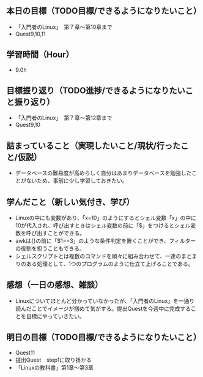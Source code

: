 ## 本日の目標（TODO目標/できるようになりたいこと）
- 「入門者のLinux」　第７章〜第10章まで
- Quest9,10,11
## 学習時間（Hour）
- 9.0h
## 目標振り返り（TODO進捗/できるようになりたいこと振り返り）
- 「入門者のLinux」　第７章〜第12章まで
- Quest9,10
## 詰まっていること（実現したいこと/現状/行ったこと/仮説）
- データベースの難易度が高めらしく自分はあまりデータベースを勉強したことがないため、事前に少し学習しておきたい。
## 学んだこと（新しい気付き、学び）
- Linuxの中にも変数があり、「x=10」のようにするとシェル変数「x」の中に10が代入され、呼び出すときはシェル変数の前に「$」をつけるとシェル変数を呼び出すことができる。
- awkは{}の前に「$1==3」のような条件判定を置くことができ、フィルターの役割を担うこともできる。
- シェルスクリプトとは複数のコマンドを順々に組み合わせて、一連のまとまりのある処理として、1つのプログラムのように仕立て上げることである。
## 感想（一日の感想、雑談）
- Linuxについてほとんど分かっていなかったが、「入門者のLinux」を一通り読んだことでイメージが掴めて気がする。提出Questを今週中に完成することを目標にやっていきたい。
## 明日の目標（TODO目標/できるようになりたいこと）
- Quest11
- 提出Quest　step1に取り掛かる
- 「Linuxの教科書」第1章〜第3章
